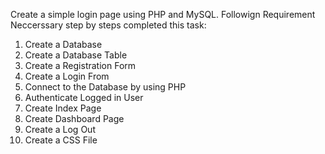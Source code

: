 Create a simple login page using PHP and MySQL.
Followign Requirement Neccerssary step by steps
completed this task:

1. Create a Database
2. Create a Database Table
3. Create a Registration Form
4. Create a Login From
5. Connect to the Database by using PHP
6. Authenticate Logged in User
7. Create Index Page
8. Create Dashboard Page
9. Create a Log Out
10. Create a CSS File
